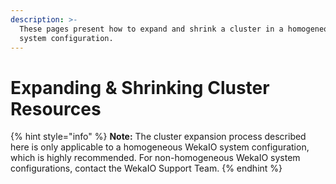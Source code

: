 ```yaml
---
description: >-
  These pages present how to expand and shrink a cluster in a homogeneous WekaIO
  system configuration.
---
```


# Expanding & Shrinking Cluster Resources

{% hint style="info" %}
**Note:** The cluster expansion process described here is only applicable to a homogeneous WekaIO system configuration, which is highly recommended. For non-homogeneous WekaIO system configurations, contact the WekaIO Support Team.
{% endhint %}

## 



